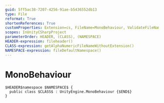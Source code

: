 ```yaml
---
guid: 5ff5ac38-7207-4256-91ae-b5436552db13
type: File
reformat: True
shortenReferences: True
customProperties: Extension=cs, FileName=MonoBehaviour, ValidateFileName=True
scopes: InUnityCSharpProject
parameterOrder: HEADER, (CLASS), (NAMESPACE)
HEADER-expression: fileheader()
CLASS-expression: getAlphaNumericFileNameWithoutExtension()
NAMESPACE-expression: fileDefaultNamespace()
---
```


# MonoBehaviour

```
$HEADER$namespace $NAMESPACE$ {
  public class $CLASS$ : UnityEngine.MonoBehaviour {$END$}
}
```
